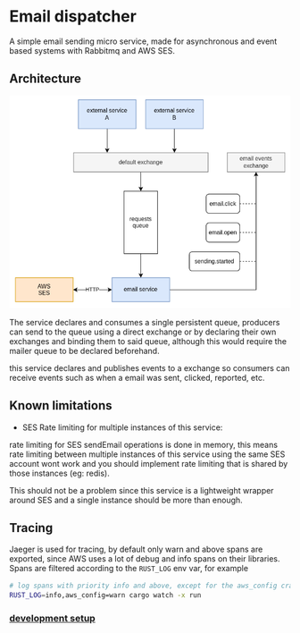# Email dispatcher

A simple email sending micro service, made for asynchronous and event based systems with Rabbitmq and AWS SES.

## Architecture

![diagram](./docs/imgs/diagram.png "diagram")

The service declares and consumes a single persistent queue, producers can send to the queue using a direct exchange or by declaring their own exchanges
and binding them to said queue, although this would require the mailer queue to be declared beforehand.

this service declares and publishes events to a exchange so consumers can receive events such as when a email was sent, clicked, reported, etc.

## Known limitations

- SES Rate limiting for multiple instances of this service:

rate limiting for SES sendEmail operations is done in memory, this means rate limiting between multiple instances
of this service using the same SES account wont work and you should implement rate limiting that is shared by those
instances (eg: redis).

This should not be a problem since this service is a lightweight wrapper around SES and a
single instance should be more than enough.

## Tracing

Jaeger is used for tracing, by default only warn and above spans are exported, since AWS uses a lot of debug and info spans on their libraries.
Spans are filtered according to the `RUST_LOG` env var, for example

```bash
# log spans with priority info and above, except for the aws_config crate which will log warn and above
RUST_LOG=info,aws_config=warn cargo watch -x run
```

### [development setup](./docs/dev_setup.md)
